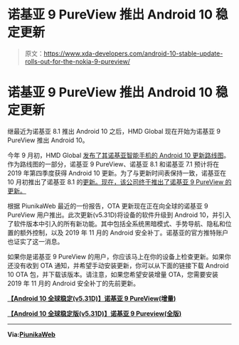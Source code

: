 # 诺基亚 9 PureView 推出 Android 10 稳定更新

> 原文：<https://www.xda-developers.com/android-10-stable-update-rolls-out-for-the-nokia-9-pureview/>

# 诺基亚 9 PureView 推出 Android 10 稳定更新

继最近为诺基亚 8.1 推出 Android 10 之后，HMD Global 现在开始为诺基亚 9 PureView 推出 Android 10。

今年 9 月初，HMD Global [发布了其诺基亚智能手机的 Android 10 更新路线图](https://www.xda-developers.com/hmd-global-nokia-android-10-roadmap/)。作为路线图的一部分，诺基亚 9 PureView、诺基亚 8.1 和诺基亚 7.1 预计将在 2019 年第四季度获得 Android 10 更新。为了与更新时间表保持一致，诺基亚在 10 月初推出了诺基亚 8.1 的[更新。现在，该公司终于推出了诺基亚 9 PureView 的更新。](https://www.xda-developers.com/android-10-nokia-8-1-september-security-patch/)

根据 PiunikaWeb 最近的一份报告，OTA 更新现在正在向全球的诺基亚 9 PureView 用户推出。此次更新(v5.31D)将设备的软件升级到 Android 10，并引入了软件版本中引入的所有新功能。其中包括全系统黑暗模式、手势导航、隐私和位置的额外控制，以及 2019 年 11 月的 Android 安全补丁。诺基亚的官方推特账户也证实了这一消息。

如果你是诺基亚 9 PureView 的用户，你应该马上在你的设备上检查更新。如果你还没有收到 OTA 通知，并希望手动安装更新，你可以从下面的链接下载 Android 10 OTA 包，并下载该版本。请注意，如果您希望安装增量 OTA，您需要安装 2019 年 11 月的 Android 安全补丁的先前更新。

**[【Android 10 全球稳定(v5.31D)】诺基亚 9 PureView(增量)](https://android.googleapis.com/packages/ota-api/nokia_aopsprout_beholder00ww/d7ba69a557ef8b98bfe8793e9466eb08943c19cc.zip)**

**[【Android 10 全球稳定版(v5.31D)】诺基亚 9 Pureview(全版)](https://android.googleapis.com/packages/ota-api/nokia_aopsprout_beholder00ww/e835dce01b21cd8ee09b1130a9251a5540d7cecd.zip)**

* * *

**Via:[PiunikaWeb](https://piunikaweb.com/2019/12/05/nokia-9-pureview-android-10/)**
